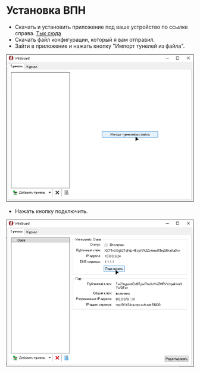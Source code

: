 <!-- Подключаем наш кастомный CSS для темной темы -->
<link rel="stylesheet" href="/style.css">

# Установка ВПН

<ul>
  <li>Скачать и установить приложение под ваше устройство по ссылке справа. 
    <a href="https://www.wireguard.com/install/">Тык сюда</a>
  </li>
  <li>Скачать файл конфигурации, который я вам отправил.</li>
  <li>Зайти в приложение и нажать кнопку "Импорт тунелей из файла".</li>
</ul>

<!-- Вставка изображения для импорта -->
<img src="import.png" alt="Импорт тунелей">

<ul>
  <li>Нажать кнопку подключить.</li>
</ul>

<!-- Вставка изображения для подключения -->
<img src="connect.png" alt="Кнопка подключения">

<!-- Подпись -->



